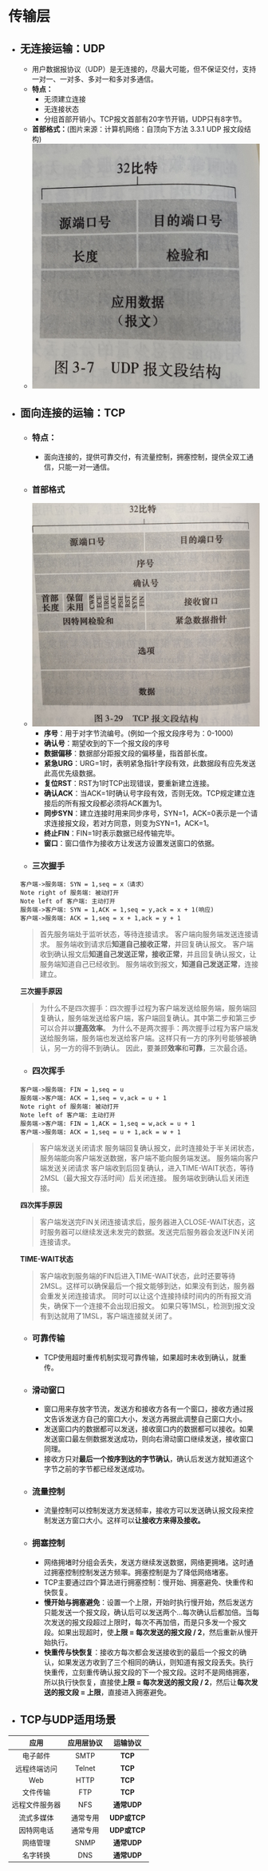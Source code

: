 # 传输层
- ## 无连接运输：UDP
  - 用户数据报协议（UDP）是无连接的，尽最大可能，但不保证交付，支持一对一、一对多、多对一和多对多通信。
  - **特点：**
    - 无须建立连接
    - 无连接状态
    - 分组首部开销小。TCP报文首部有20字节开销，UDP只有8字节。
  - **首部格式：**(图片来源：计算机网络：自顶向下方法 3.3.1  UDP 报文段结构)
  - ![](UDP首部.jpg)
- ## 面向连接的运输：TCP
  - ### 特点：
    - 面向连接的，提供可靠交付，有流量控制，拥塞控制，提供全双工通信，只能一对一通信。
  - ### 首部格式
  - ![(图片来源：计算机网络：自顶向下方法 3.5.2  TCP 报文段结构)](TCP首部结构.jpg)
    - **序号**：用于对字节流编号。(例如一个报文段序号为：0-1000)
    - **确认号**：期望收到的下一个报文段的序号
    - **数据偏移**：数据部分距报文段的偏移量，指首部长度。
    - **紧急URG**：URG=1时，表明紧急指针字段有效，此数据段有应先发送此高优先级数据。
    - **复位RST**：RST为1时TCP出现错误，要重新建立连接。
    - **确认ACK**：当ACK=1时确认号字段有效，否则无效。TCP规定建立连接后的所有报文段都必须将ACK置为1。
    - **同步SYN**：建立连接时用来同步序号，SYN=1，ACK=0表示是一个请求连接报文段，若对方同意，则变为SYN=1，ACK=1。
    - **终止FIN**：FIN=1时表示数据已经传输完毕。
    - **窗口**：窗口值作为接收方让发送方设置发送窗口的依据。
  - ### 三次握手
  ```sequence
  客户端->服务端: SYN = 1,seq = x（请求）
  Note right of 服务端: 被动打开
  Note left of 客户端: 主动打开
  服务端->客户端: SYN = 1,ACK = 1,seq = y,ack = x + 1(响应)
  客户端->服务端: ACK = 1,seq = x + 1,ack = y + 1
  ```
  > 首先服务端处于监听状态，等待连接请求。
  > 客户端向服务端发送连接请求。
  > 服务端收到请求后**知道自己接收正常**，并回复确认报文。
  > 客户端收到确认报文后**知道自己发送正常，接收正常**，并且回复确认报文，让服务端知道自己已经收到。
  > 服务端收到报文，**知道自己发送正常**，连接建立。

  **三次握手原因**
    > 为什么不是四次握手：四次握手过程为客户端发送给服务端，服务端回复确认，服务端发送给客户端，客户端回复确认。其中第二步和第三步可以合并以**提高效率**。
    > 为什么不是两次握手：两次握手过程为客户端发送给服务端，服务端也发送给客户端。这样只有一方的序列号能够被确认，另一方的得不到确认。
    > 因此，要兼顾**效率**和**可靠**，三次最合适。
  - ### 四次挥手
  ```sequence
  客户端->服务端: FIN = 1,seq = u
  服务端->客户端: ACK = 1,seq = v,ack = u + 1
  Note right of 服务端: 被动打开
  Note left of 客户端: 主动打开
  服务端->客户端: FIN = 1,ACK = 1,seq = w,ack = u + 1
  客户端->服务端: ACK = 1,seq = u + 1,ack = w + 1
  ```
  > 客户端发送关闭请求
  > 服务端回复确认报文，此时连接处于半关闭状态，服务端能向客户端发送数据，客户端不能向服务端发送。
  > 服务端向客户端发送关闭请求
  > 客户端收到后回复确认，进入TIME-WAIT状态，等待2MSL（最大报文存活时间）后关闭连接。
  > 服务端收到确认后关闭连接。

  **四次挥手原因**
  > 客户端发送完FIN关闭连接请求后，服务器进入CLOSE-WAIT状态，这时服务器可以继续发送未发完的数据。发送完后服务器会发送FIN关闭连接请求。

  **TIME-WAIT状态**
  > 客户端收到服务端的FIN后进入TIME-WAIT状态，此时还要等待2MSL。这样可以确保最后一个报文能够到达，如果没有到达，服务器会重发关闭连接请求。
  同时可以让这个连接持续时间内的所有报文消失，确保下一个连接不会出现旧报文。
  如果只等1MSL，检测到报文没有到达就用了1MSL，客户端连接就关闭了。
  - ### 可靠传输
    - TCP使用超时重传机制实现可靠传输，如果超时未收到确认，就重传。
  - ### 滑动窗口
    - 窗口用来存放字节流，发送方和接收方各有一个窗口，接收方通过报文告诉发送方自己的窗口大小，发送方再据此调整自己窗口大小。
    - 发送窗口内的数据都可以发送，接收窗口内的数据都可以接收。如果发送窗口最左侧数据发送成功，则向右滑动窗口继续发送，接收窗口同理。
    - 接收方只对**最后一个按序到达的字节确认**，确认后发送方就知道这个字节之前的字节都已经发送成功。
  - ### 流量控制
    - 流量控制可以控制发送方发送频率，接收方可以发送确认报文段来控制发送方窗口大小。这样可以**让接收方来得及接收。**
  - ### 拥塞控制
    - 网络拥堵时分组会丢失，发送方继续发送数据，网络更拥堵。这时通过拥塞控制控制发送方频率。拥塞控制是为了降低网络堵塞。
    - TCP主要通过四个算法进行拥塞控制：慢开始、拥塞避免、快重传和快恢复。
    - **慢开始与拥塞避免**：设置一个上限，开始时执行慢开始，然后发送方只能发送一个报文段，确认后可以发送两个...每次确认后都加倍。当每次发送的报文段超过上限时，每次不再加倍，而是只多发一个报文段。如果出现超时，使**上限 = 每次发送的报文段 / 2**，然后重新从慢开始执行。
    - **快重传与快恢复**：接收方每次都会发送接收到的最后一个报文的确认，如果发送方收到了三个相同的确认，则知道有报文段丢失。执行快重传，立刻重传确认报文段的下一个报文段。这时不是网络拥塞，所以执行快恢复，直接使**上限 = 每次发送的报文段 / 2**，然后让**每次发送的报文段 = 上限**，直接进入拥塞避免。
- ## TCP与UDP适用场景
|  应用  | 应用层协议 | 运输协议 |
|  :----:  | :----:  | :----:  |
| 电子邮件 | SMTP | **TCP** |
| 远程终端访问 | Telnet | **TCP** |
| Web | HTTP | **TCP** |
| 文件传输 | FTP | **TCP** |
| 远程文件服务器 | NFS | **通常UDP** |
| 流式多媒体 | 通常专用 | **UDP或TCP** |
| 因特网电话 | 通常专用 | **UDP或TCP** |
| 网络管理 | SNMP | **通常UDP** |
| 名字转换 | DNS | **通常UDP** |